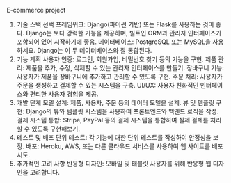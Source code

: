 E-commerce project

1. 기술 스택 선택
프레임워크: Django(파이썬 기반) 또는 Flask를 사용하는 것이 좋다. Django는 보다 강력한 기능을 제공하며, 빌트인 ORM과 관리자 인터페이스가 포함되어 있어 시작하기에 좋음.
데이터베이스: PostgreSQL 또는 MySQL을 사용하세요. Django는 이 두 데이터베이스와 잘 통합된다.
2. 기능 계획
사용자 인증: 로그인, 회원가입, 비밀번호 찾기 등의 기능을 구현.
제품 관리: 제품을 추가, 수정, 삭제할 수 있는 관리자 인터페이스를 만들기.
장바구니 기능: 사용자가 제품을 장바구니에 추가하고 관리할 수 있도록 구현.
주문 처리: 사용자가 주문을 생성하고 결제할 수 있는 시스템을 구축.
UI/UX: 사용자 친화적인 인터페이스와 편리한 사용자 경험을 제공.
3. 개발 단계
모델 설계: 제품, 사용자, 주문 등의 데이터 모델을 설계.
뷰 및 템플릿 구현: Django의 뷰와 템플릿 시스템을 사용하여 프론트엔드와 백엔드 로직을 작성.
결제 시스템 통합: Stripe, PayPal 등의 결제 시스템을 통합하여 실제 결제를 처리할 수 있도록 구현해보기.
4. 테스트 및 배포
단위 테스트: 각 기능에 대한 단위 테스트를 작성하여 안정성을 보장.
배포: Heroku, AWS, 또는 다른 클라우드 서비스를 사용하여 웹 사이트를 배포시도.
5. 추가적인 고려 사항
반응형 디자인: 모바일 및 태블릿 사용자를 위해 반응형 웹 디자인을 고려합니다.